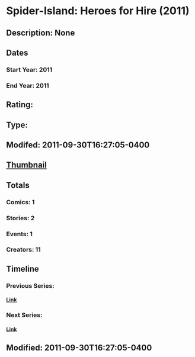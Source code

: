 # Spider-Island: Heroes for Hire (2011)
## Description: None
## Dates
### Start Year: 2011
### End Year: 2011
## Rating: 
## Type: 
## Modifed: 2011-09-30T16:27:05-0400
## [Thumbnail](http://i.annihil.us/u/prod/marvel/i/mg/b/40/image_not_available.jpg)
## Totals
### Comics: 1
### Stories: 2
### Events: 1
### Creators: 11
## Timeline
### Previous Series: 
#### [Link]()
### Next Series: 
#### [Link]()
## Modified: 2011-09-30T16:27:05-0400